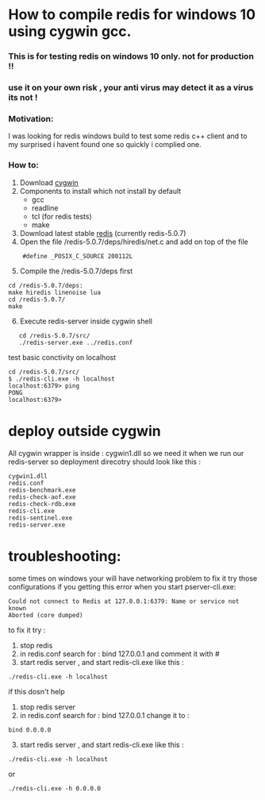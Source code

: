 # How to compile redis for windows 10 using cygwin gcc.
### This is for testing redis on windows 10 only. not for production !!
### use it on your own risk , your anti virus may detect it as a virus its not !
### Motivation:
I was looking for redis windows build to test some redis c++ client and to my surprised i havent found one 
so quickly i complied one. 
### How to:
1. Download [cygwin]
2. Components to install which not install by default 
    - gcc
    - readline 
    - tcl (for redis tests)
    - make
3. Download latest stable [redis] (currently redis-5.0.7)
4. Open the file /redis-5.0.7/deps/hiredis/net.c and add on top of the file  
```
    #define _POSIX_C_SOURCE 200112L
```
5. Compile the /redis-5.0.7/deps first 
```
cd /redis-5.0.7/deps:
make hiredis linenoise lua 
cd /redis-5.0.7/
make
```
6. Execute redis-server inside cygwin shell 
```
   cd /redis-5.0.7/src/
   ./redis-server.exe ../redis.conf
```
test basic conctivity on localhost 
```
cd /redis-5.0.7/src/
$ ./redis-cli.exe -h localhost
localhost:6379> ping
PONG
localhost:6379>
```
# deploy outside cygwin
All cygwin wrapper is inside : cygwin1.dll
so we need it when we run our redis-server
so deployment direcotry should look like this :
```
cygwin1.dll
redis.conf
redis-benchmark.exe
redis-check-aof.exe
redis-check-rdb.exe
redis-cli.exe
redis-sentinel.exe
redis-server.exe

```
# troubleshooting:
some times on windows your will have networking problem to fix it try those configurations 
if you getting this error when you start pserver-cli.exe:
```
Could not connect to Redis at 127.0.0.1:6379: Name or service not known
Aborted (core dumped)
```

to fix it try :
1. stop redis 
2. in redis.conf search for : bind 127.0.0.1
and comment it with #
3. start redis server , and start redis-cli.exe like this :
```
./redis-cli.exe -h localhost
```
if this dosn't help 
1. stop redis server 
2. in redis.conf search for : bind 127.0.0.1
change it to :
```
bind 0.0.0.0
```
3. start redis server , and start redis-cli.exe like this :
```
./redis-cli.exe -h localhost
```
or 
```
./redis-cli.exe -h 0.0.0.0
```

[redis]: https://redis.io/
[cygwin]: https://www.cygwin.com/setup-x86_64.exe
